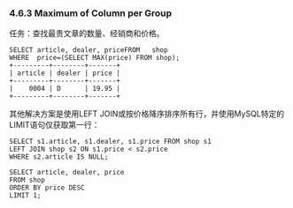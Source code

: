 ### 4.6.3 Maximum of Column per Group

任务：查找最贵文章的数量、经销商和价格。

```
SELECT article, dealer, priceFROM   shop
WHERE  price=(SELECT MAX(price) FROM shop);
+---------+--------+-------+
| article | dealer | price |
+---------+--------+-------+
|    0004 | D      | 19.95 |
+---------+--------+-------+
```

其他解决方案是使用LEFT JOIN或按价格降序排序所有行，并使用MySQL特定的LIMIT语句仅获取第一行：

```
SELECT s1.article, s1.dealer, s1.price FROM shop s1
LEFT JOIN shop s2 ON s1.price < s2.price
WHERE s2.article IS NULL;

SELECT article, dealer, price
FROM shop
ORDER BY price DESC
LIMIT 1;
```




